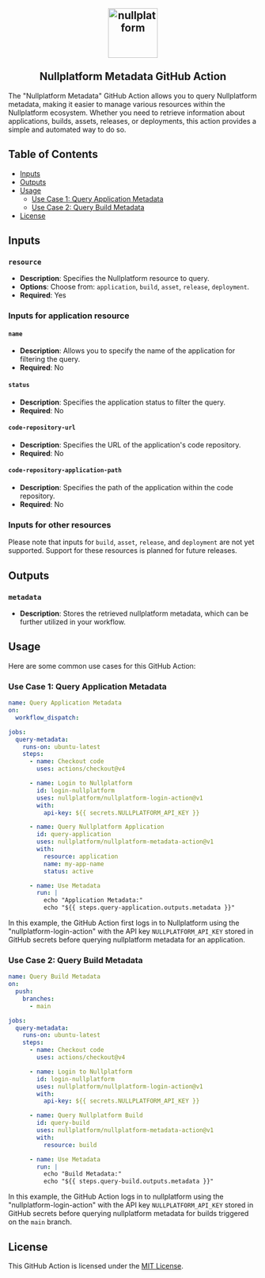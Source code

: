 <h2 align="center">
    <a href="https://httpie.io" target="blank_">
        <img height="100" alt="nullplatform" src="https://nullplatform.com/favicon/android-chrome-192x192.png" />
    </a>
    <br>
    <br>
    Nullplatform Metadata GitHub Action
    <br>
</h2>

The "Nullplatform Metadata" GitHub Action allows you to query Nullplatform metadata, making it easier to manage various resources within the Nullplatform ecosystem. Whether you need to retrieve information about applications, builds, assets, releases, or deployments, this action provides a simple and automated way to do so.

## Table of Contents

- [Inputs](#inputs)
- [Outputs](#outputs)
- [Usage](#usage)
  - [Use Case 1: Query Application Metadata](#use-case-1-query-application-metadata)
  - [Use Case 2: Query Build Metadata](#use-case-2-query-build-metadata)
- [License](#license)

## Inputs

### `resource`

- **Description**: Specifies the Nullplatform resource to query.
- **Options**: Choose from: `application`, `build`, `asset`, `release`, `deployment`.
- **Required**: Yes

### Inputs for application resource

#### `name`

- **Description**: Allows you to specify the name of the application for filtering the query.
- **Required**: No

#### `status`

- **Description**: Specifies the application status to filter the query.
- **Required**: No

#### `code-repository-url`

- **Description**: Specifies the URL of the application's code repository.
- **Required**: No

#### `code-repository-application-path`

- **Description**: Specifies the path of the application within the code repository.
- **Required**: No

### Inputs for other resources

Please note that inputs for `build`, `asset`, `release`, and `deployment` are not yet supported. Support for these resources is planned for future releases.

## Outputs

### `metadata`

- **Description**: Stores the retrieved nullplatform metadata, which can be further utilized in your workflow.

## Usage

Here are some common use cases for this GitHub Action:

### Use Case 1: Query Application Metadata

```yaml
name: Query Application Metadata
on:
  workflow_dispatch:

jobs:
  query-metadata:
    runs-on: ubuntu-latest
    steps:
      - name: Checkout code
        uses: actions/checkout@v4

      - name: Login to Nullplatform
        id: login-nullplatform
        uses: nullplatform/nullplatform-login-action@v1
        with:
          api-key: ${{ secrets.NULLPLATFORM_API_KEY }}

      - name: Query Nullplatform Application
        id: query-application
        uses: nullplatform/nullplatform-metadata-action@v1
        with:
          resource: application
          name: my-app-name
          status: active

      - name: Use Metadata
        run: |
          echo "Application Metadata:"
          echo "${{ steps.query-application.outputs.metadata }}"
```

In this example, the GitHub Action first logs in to Nullplatform using the "nullplatform-login-action" with the API key `NULLPLATFORM_API_KEY` stored in GitHub secrets before querying nullplatform metadata for an application.

### Use Case 2: Query Build Metadata

```yaml
name: Query Build Metadata
on:
  push:
    branches:
      - main

jobs:
  query-metadata:
    runs-on: ubuntu-latest
    steps:
      - name: Checkout code
        uses: actions/checkout@v4

      - name: Login to Nullplatform
        id: login-nullplatform
        uses: nullplatform/nullplatform-login-action@v1
        with:
          api-key: ${{ secrets.NULLPLATFORM_API_KEY }}

      - name: Query Nullplatform Build
        id: query-build
        uses: nullplatform/nullplatform-metadata-action@v1
        with:
          resource: build

      - name: Use Metadata
        run: |
          echo "Build Metadata:"
          echo "${{ steps.query-build.outputs.metadata }}"
```

In this example, the GitHub Action logs in to nullplatform using the "nullplatform-login-action" with the API key `NULLPLATFORM_API_KEY` stored in GitHub secrets before querying nullplatform metadata for builds triggered on the `main` branch.

## License

This GitHub Action is licensed under the [MIT License](LICENSE).

